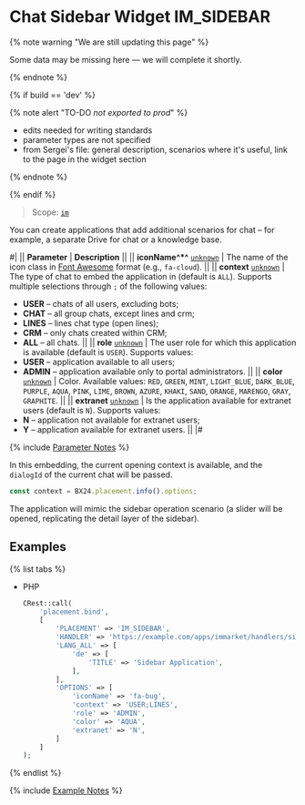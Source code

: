 # Chat Sidebar Widget IM_SIDEBAR

{% note warning "We are still updating this page" %}

Some data may be missing here — we will complete it shortly.

{% endnote %}

{% if build == 'dev' %}

{% note alert "TO-DO _not exported to prod_" %}

- edits needed for writing standards
- parameter types are not specified
- from Sergei's file: general description, scenarios where it's useful, link to the page in the widget section

{% endnote %}

{% endif %}

> Scope: [`im`](../../scopes/permissions.md)

You can create applications that add additional scenarios for chat – for example, a separate Drive for chat or a knowledge base.

#|
|| **Parameter** | **Description** ||
|| **iconName^*^**
[`unknown`](../../data-types.md) | The name of the icon class in [Font Awesome](https://fontawesome.com/search) format (e.g., `fa-cloud`). ||
|| **context**
[`unknown`](../../data-types.md) | The type of chat to embed the application in (default is `ALL`). Supports multiple selections through `;` of the following values:
- **USER** – chats of all users, excluding bots;
- **CHAT** – all group chats, except lines and crm;
- **LINES** – lines chat type (open lines);
- **CRM** – only chats created within CRM;
- **ALL** – all chats.
 ||
|| **role**
[`unknown`](../../data-types.md) | The user role for which this application is available (default is `USER`). Supports values:
- **USER** – application available to all users;
- **ADMIN** – application available only to portal administrators.
 ||
|| **color**
[`unknown`](../../data-types.md) | Color. Available values: `RED`, `GREEN`, `MINT`, `LIGHT_BLUE`, `DARK_BLUE`, `PURPLE`, `AQUA`, `PINK`, `LIME`, `BROWN`, `AZURE`, `KHAKI`, `SAND`, `ORANGE`, `MARENGO`, `GRAY`, `GRAPHITE`. ||
|| **extranet**
[`unknown`](../../data-types.md) | Is the application available for extranet users (default is `N`). Supports values:
- **N** – application not available for extranet users;
- **Y** – application available for extranet users.
 ||
|#

{% include [Parameter Notes](../../../_includes/required.md) %}

In this embedding, the current opening context is available, and the `dialogId` of the current chat will be passed.

```js
const context = BX24.placement.info().options;
```

The application will mimic the sidebar operation scenario (a slider will be opened, replicating the detail layer of the sidebar).

## Examples

{% list tabs %}

- PHP

    ```php
    CRest::call(
        'placement.bind',
        [
            'PLACEMENT' => 'IM_SIDEBAR',
            'HANDLER' => 'https://example.com/apps/immarket/handlers/sidebar.php',
            'LANG_ALL' => [
                'de' => [
                    'TITLE' => 'Sidebar Application',
                ],
            ],
            'OPTIONS' => [
                'iconName' => 'fa-bug',
                'context' => 'USER;LINES',
                'role' => 'ADMIN',
                'color' => 'AQUA',
                'extranet' => 'N',
            ]
        ]
    );
    ```

{% endlist %}

{% include [Example Notes](../../../_includes/examples.md) %}